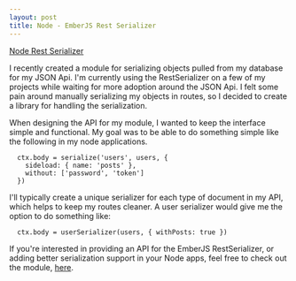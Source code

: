 ```yaml
---
layout: post
title: Node - EmberJS Rest Serializer
---
```

[Node Rest Serializer](https://github.com/mockra/node-rest-serializer)

I recently created a module for serializing objects pulled from my database
for my JSON Api. I'm currently using the RestSerializer on a few of my
projects while waiting for more adoption around the JSON Api. I felt some pain
around manually serializing my objects in routes, so I decided to create a
library for handling the serialization.

When designing the API for my module, I wanted to keep the interface simple
and functional. My goal was to be able to do something simple like the
following in my node applications.

~~~
  ctx.body = serialize('users', users, {
    sideload: { name: 'posts' },
    without: ['password', 'token']
  })
~~~

I'll typically create a unique serializer for each type of document in my API,
which helps to keep my routes cleaner. A user serializer would give me the
option to do something like:

~~~
  ctx.body = userSerializer(users, { withPosts: true })
~~~

If you're interested in providing an API for the EmberJS RestSerializer, or
adding better serialization support in your Node apps, feel free to check out
the module, [here](https://github.com/mockra/node-rest-serializer).
